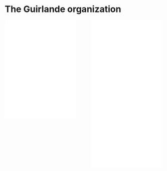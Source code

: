 # The Guirlande organization

<img align="left" width="45%" src="https://github.com/la-guirlande/la-guirlande/blob/master/metrics.left.svg">
<img align="right" width="45%" src="https://github.com/la-guirlande/la-guirlande/blob/master/metrics.right.svg">
